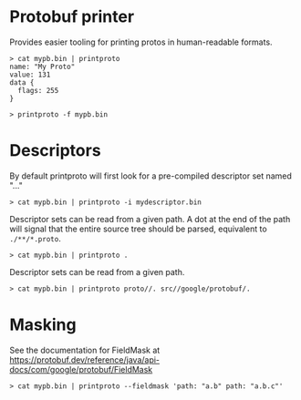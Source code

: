 # Protobuf printer

Provides easier tooling for printing protos in human-readable formats.



```
> cat mypb.bin | printproto
name: "My Proto"
value: 131
data {
  flags: 255
}
```

```
> printproto -f mypb.bin
```

# Descriptors

By default printproto will first look for a pre-compiled descriptor set named "..."
```
> cat mypb.bin | printproto -i mydescriptor.bin
```

Descriptor sets can be read from a given path.
A dot at the end of the path will signal that the entire source tree
should be parsed, equivalent to `./**/*.proto`.
```
> cat mypb.bin | printproto .
```

Descriptor sets can be read from a given path.
```
> cat mypb.bin | printproto proto//. src//google/protobuf/.
```


# Masking
See the documentation for FieldMask at
https://protobuf.dev/reference/java/api-docs/com/google/protobuf/FieldMask
```
> cat mypb.bin | printproto --fieldmask 'path: "a.b" path: "a.b.c"'
```